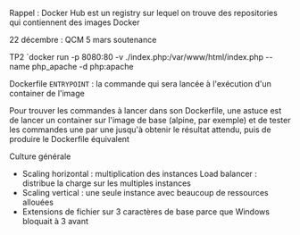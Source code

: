 Rappel : Docker Hub est un registry sur lequel on trouve des repositories qui contiennent des images Docker

22 décembre : QCM
5 mars soutenance

TP2
`docker run -p 8080:80 -v ./index.php:/var/www/html/index.php --name php_apache -d php:apache

Dockerfile
`ENTRYPOINT` : la commande qui sera lancée à l'exécution d'un container de l'image

Pour trouver les commandes à lancer dans son Dockerfile, une astuce est de lancer un container sur l'image de base (alpine, par exemple) et de tester les commandes une par une jusqu'à obtenir le résultat attendu, puis de produire le Dockerfile équivalent

Culture générale
- Scaling horizontal : multiplication des instances
Load balancer : distribue la charge sur les multiples instances
- Scaling vertical : une seule instance avec beaucoup de ressources allouées
- Extensions de fichier sur 3 caractères de base parce que Windows bloquait à 3 avant

